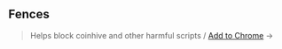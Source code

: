 ## Fences
> Helps block coinhive and other harmful scripts / [Add to Chrome](https://chrome.google.com/webstore/detail/fences/) &rarr;
